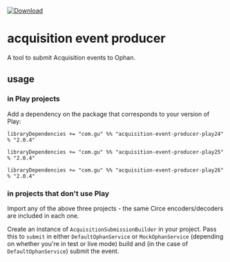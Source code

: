 [ ![Download](https://api.bintray.com/packages/guardian/ophan/acquisition-event-producer-play26/images/download.svg) ](https://bintray.com/guardian/ophan/acquisition-event-producer-play26/_latestVersion)

# acquisition event producer
A tool to submit Acquisition events to Ophan.

## usage 
### in Play projects
Add a dependency on the package that corresponds to your version of Play:

`libraryDependencies += "com.gu" %% "acquisition-event-producer-play24" % "2.0.4"`

`libraryDependencies += "com.gu" %% "acquisition-event-producer-play25" % "2.0.4"`

`libraryDependencies += "com.gu" %% "acquisition-event-producer-play26" % "2.0.4"`

### in projects that don't use Play
Import any of the above three projects - the same Circe encoders/decoders are included in each one.
 
Create an instance of `AcquisitionSubmissionBuilder` in your project. Pass this to `submit` in either `DefaultOphanService` or `MockOphanService` (depending on whether you're in test or live mode) build and (in the case of `DefaultOphanService`) submit the event.
